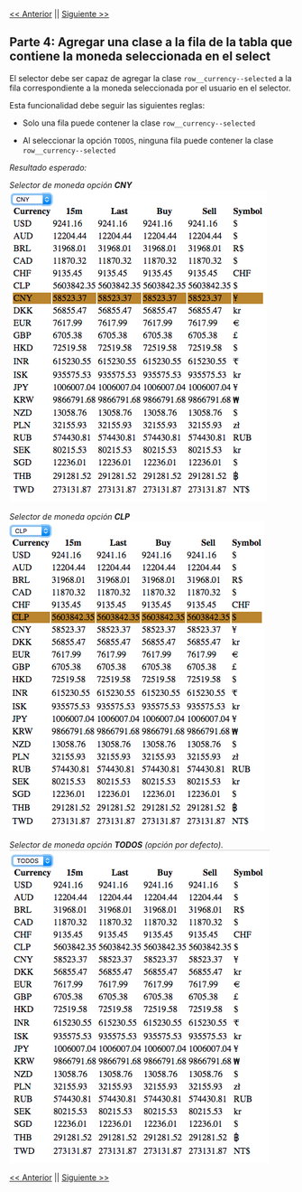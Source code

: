 [<< Anterior](../part3/part3.md) || [ Siguiente >>](../part5/part5.md)

## Parte 4: Agregar una clase a la fila de la tabla que contiene la moneda seleccionada en el select

El selector debe ser capaz de agregar la clase `row__currency--selected` a la fila correspondiente a la moneda seleccionada por el usuario en el selector.

Esta funcionalidad debe seguir las siguientes reglas:
-  Solo una fila puede contener la clase `row__currency--selected`

- Al seleccionar la opción `TODOS`, ninguna fila puede contener la clase `row__currency--selected`

*Resultado esperado:*

*Selector de moneda opción **CNY***
![Alt text](img1.png?raw=true "select closed")

*Selector de moneda opción **CLP***
![Alt text](img2.png?raw=true "select opened")

*Selector de moneda opción **TODOS** (opción por defecto).*
![Alt text](img3.png?raw=true "select opened")

[<< Anterior](../part3/part3.md) || [ Siguiente >>](../part5/part5.md)